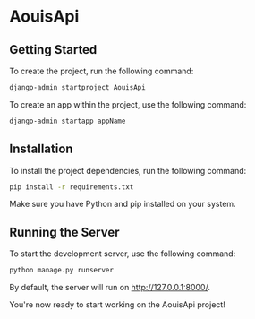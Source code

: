 # AouisApi

## Getting Started

To create the project, run the following command:

```bash
django-admin startproject AouisApi
```

To create an app within the project, use the following command:
```bash
django-admin startapp appName
```
## Installation

To install the project dependencies, run the following command:
```bash
pip install -r requirements.txt
```
Make sure you have Python and pip installed on your system.

## Running the Server

To start the development server, use the following command:
```bash
python manage.py runserver
```
By default, the server will run on http://127.0.0.1:8000/.

You're now ready to start working on the AouisApi project!
